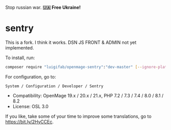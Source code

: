 Stop russian war. **🇺🇦 Free Ukraine!**

# sentry

This is a fork. I think it works. DSN JS FRONT & ADMIN not yet implemented.

To install, run:
```bash
composer require "luigifab/openmage-sentry":"dev-master" [--ignore-platform-reqs]
```

For configuration, go to:
```
System / Configuration / Developer / Sentry
```

- Compatibility: OpenMage 19.x / 20.x / 21.x, PHP 7.2 / 7.3 / 7.4 / 8.0 / 8.1 / 8.2
- License: OSL 3.0

If you like, take some of your time to improve some translations, go to https://bit.ly/2HyCCEc.
